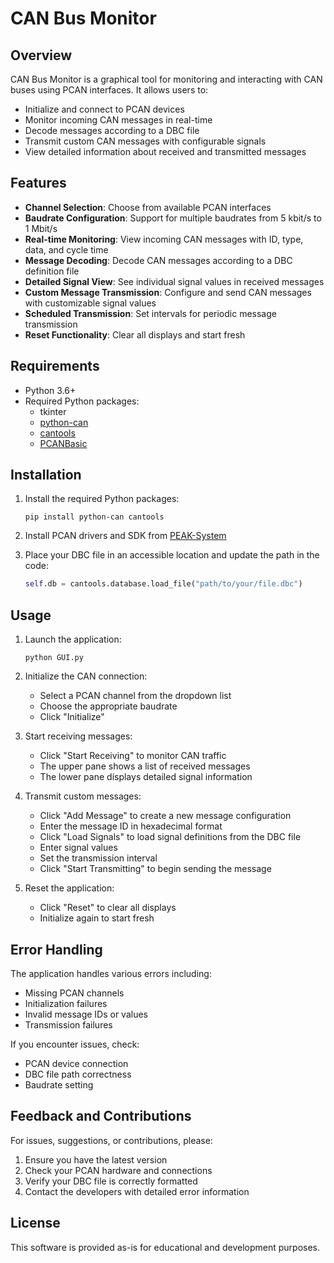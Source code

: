# CAN Bus Monitor

## Overview
CAN Bus Monitor is a graphical tool for monitoring and interacting with CAN buses using PCAN interfaces. It allows users to:
- Initialize and connect to PCAN devices
- Monitor incoming CAN messages in real-time
- Decode messages according to a DBC file
- Transmit custom CAN messages with configurable signals
- View detailed information about received and transmitted messages

## Features
- **Channel Selection**: Choose from available PCAN interfaces
- **Baudrate Configuration**: Support for multiple baudrates from 5 kbit/s to 1 Mbit/s
- **Real-time Monitoring**: View incoming CAN messages with ID, type, data, and cycle time
- **Message Decoding**: Decode CAN messages according to a DBC definition file
- **Detailed Signal View**: See individual signal values in received messages
- **Custom Message Transmission**: Configure and send CAN messages with customizable signal values
- **Scheduled Transmission**: Set intervals for periodic message transmission
- **Reset Functionality**: Clear all displays and start fresh

## Requirements
- Python 3.6+
- Required Python packages:
  - tkinter
  - [python-can](https://python-can.readthedocs.io/)
  - [cantools](https://cantools.readthedocs.io/)
  - [PCANBasic](https://www.peak-system.com/Software-APIs.305.0.html?&L=1)

## Installation
1. Install the required Python packages:
   ```
   pip install python-can cantools
   ```

2. Install PCAN drivers and SDK from [PEAK-System](https://www.peak-system.com/Downloads.76.0.html?&L=1)

3. Place your DBC file in an accessible location and update the path in the code:
   ```python
   self.db = cantools.database.load_file("path/to/your/file.dbc")
   ```

## Usage
1. Launch the application:
   ```
   python GUI.py
   ```

2. Initialize the CAN connection:
   - Select a PCAN channel from the dropdown list
   - Choose the appropriate baudrate
   - Click "Initialize"

3. Start receiving messages:
   - Click "Start Receiving" to monitor CAN traffic
   - The upper pane shows a list of received messages
   - The lower pane displays detailed signal information

4. Transmit custom messages:
   - Click "Add Message" to create a new message configuration
   - Enter the message ID in hexadecimal format
   - Click "Load Signals" to load signal definitions from the DBC file
   - Enter signal values
   - Set the transmission interval
   - Click "Start Transmitting" to begin sending the message

5. Reset the application:
   - Click "Reset" to clear all displays
   - Initialize again to start fresh

## Error Handling
The application handles various errors including:
- Missing PCAN channels
- Initialization failures
- Invalid message IDs or values
- Transmission failures

If you encounter issues, check:
- PCAN device connection
- DBC file path correctness
- Baudrate setting

## Feedback and Contributions
For issues, suggestions, or contributions, please:
1. Ensure you have the latest version
2. Check your PCAN hardware and connections
3. Verify your DBC file is correctly formatted
4. Contact the developers with detailed error information

## License
This software is provided as-is for educational and development purposes.
